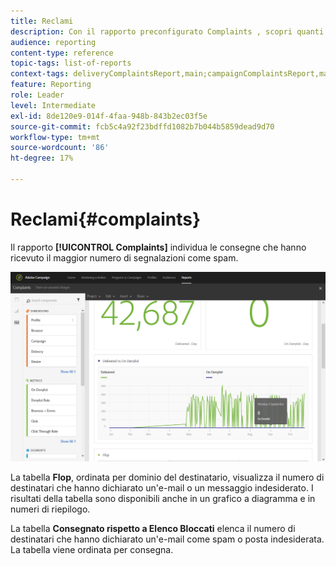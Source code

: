 ```yaml
---
title: Reclami
description: Con il rapporto preconfigurato Complaints , scopri quanti tempi di consegna sono stati dichiarati come spam.
audience: reporting
content-type: reference
topic-tags: list-of-reports
context-tags: deliveryComplaintsReport,main;campaignComplaintsReport,main;programComplaintsReport,main
feature: Reporting
role: Leader
level: Intermediate
exl-id: 8de120e9-014f-4faa-948b-843b2ec03f5e
source-git-commit: fcb5c4a92f23bdffd1082b7b044b5859dead9d70
workflow-type: tm+mt
source-wordcount: '86'
ht-degree: 17%

---
```


# Reclami{#complaints}

Il rapporto **[!UICONTROL Complaints]** individua le consegne che hanno ricevuto il maggior numero di segnalazioni come spam.

![](assets/delivery_reports_complaints.png)

La tabella **Flop**, ordinata per dominio del destinatario, visualizza il numero di destinatari che hanno dichiarato un&#39;e-mail o un messaggio indesiderato. I risultati della tabella sono disponibili anche in un grafico a diagramma e in numeri di riepilogo.

La tabella **Consegnato rispetto a Elenco Bloccati** elenca il numero di destinatari che hanno dichiarato un&#39;e-mail come spam o posta indesiderata. La tabella viene ordinata per consegna.
